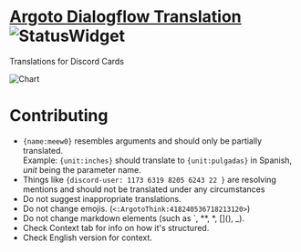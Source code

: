 # [Argoto Dialogflow Translation](https://weblate.snazzah-is.cool/projects/argoto/dialogflow/) ![StatusWidget](http://weblate.snazzah-is.cool/widgets/argoto/-/svg-badge.svg)
Translations for Discord Cards

![Chart](http://weblate.snazzah-is.cool/widgets/argoto/-/multi-auto.svg)

# Contributing

- `{name:meew0}` resembles arguments and should only be partially translated.  
  Example: `{unit:inches}` should translate to `{unit:pulgadas}` in Spanish, *unit* being the parameter name.
- Things like `{discord-user: 1173 6319 8205 6243 22 }` are resolving mentions and should not be translated under any circumstances
- Do not suggest inappropriate translations.
- Do not change emojis. (`<:ArgotoThink:418240536718213120>`)
- Do not change markdown elements (such as `, \**, \*, \[\](), \_). 
- Check Context tab for info on how it's structured.
- Check English version for context.
